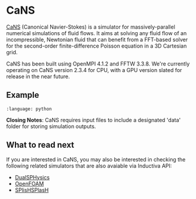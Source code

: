 # CaNS

[CaNS](https://github.com/CaNS-World/CaNS) (Canonical Navier-Stokes) is a
simulator for massively-parallel numerical simulations of fluid flows. It aims
at solving any fluid flow of an incompressible, Newtonian fluid that can benefit
from a FFT-based solver for the second-order finite-difference Poisson equation
in a 3D Cartesian grid.

CaNS has been built using OpenMPI 4.1.2 and FFTW 3.3.8. We're currently
operating on CaNS version 2.3.4 for CPU, with a GPU version slated for release
in the near future.

## Example

```{literalinclude} ../../examples/cans/cans.py
:language: python
```

**Closing Notes**: CaNS requires input files to include a designated 'data'
folder for storing simulation outputs.

## What to read next

If you are interested in CaNS, you may also be interested in checking
the following related simulators that are also avaiable via Inductiva API:

* [DualSPHysics](DualSPHysics.md)
* [OpenFOAM](OpenFOAM.md)
* [SPlisHSPlasH](SPlisHSPlasH.md)
